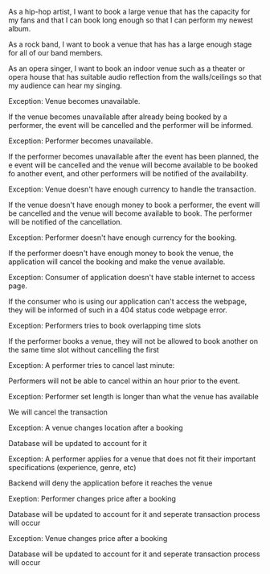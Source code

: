 As a hip-hop artist, I want to book a large venue that has the capacity for my
fans and that I can book long enough so that I can perform my newest album.

As a rock band, I want to book a venue that has has a large enough stage for all
of our band members.

As an opera singer, I want to book an indoor venue such as a theater or opera
house that has suitable audio reflection from the walls/ceilings so that my
audience can hear my singing.









Exception: Venue becomes unavailable.

If the venue becomes unavailable after already being booked by a performer,
the event will be cancelled and the performer will be informed.

Exception: Performer becomes unavailable.

If the performer becomes unavailable after the event has been planned, the e
event will be cancelled and the venue will become available to be booked fo
another event, and other performers will be notified of the availability.

Exception: Venue doesn't have enough currency to handle the transaction.

If the venue doesn't have enough money to book a performer, the event will
be cancelled and the venue will become available to book. The performer will
be notified of the cancellation.

Exception: Performer doesn't have enough currency for the booking.

If the performer doesn't have enough money to book the venue, the application
will cancel the booking and make the venue available.

Exception: Consumer of application doesn't have stable internet to access page.

If the consumer who is using our application can't access the webpage, they will
be informed of such in a 404 status code webpage error.

Exception: Performers tries to book overlapping time slots 

If the performer books a venue, they will not be allowed to book another on the same time slot without cancelling the first

Exception: A performer tries to cancel last minute:

Performers will not be able to cancel within an hour prior to the event.

Exception: Performer set length is longer than what the venue has available

We will cancel the transaction

Exception: A venue changes location after a booking

Database will be updated to account for it

Exception: A performer applies for a venue that does not fit their important specifications (experience, genre, etc)

Backend will deny the application before it reaches the venue

Exeption: Performer changes price after a booking

Database will be updated to account for it and seperate transaction process will occur

Exception: Venue changes price after a booking

Database will be updated to account for it and seperate transaction process will occur
